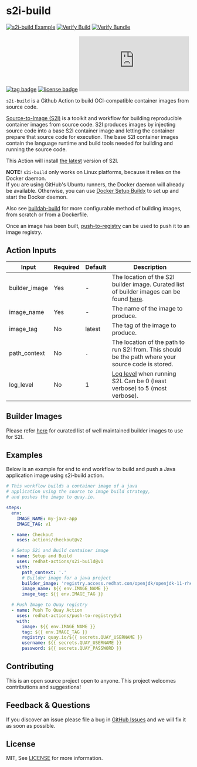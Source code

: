 # s2i-build
[![s2i-build Example](https://github.com/redhat-actions/s2i-build/workflows/Build%20and%20Push/badge.svg)](https://github.com/redhat-actions/s2i-build/actions?query=workflow%3A"Build+and+Push")
[![Verify Build](https://github.com/redhat-actions/s2i-build/workflows/Install%20and%20Build/badge.svg)](https://github.com/redhat-actions/s2i-build/actions?query=workflow%3A%22Install%2C+Build+and+Test%22)
[![Verify Bundle](https://github.com/redhat-actions/s2i-build/workflows/Verify%20Bundle/badge.svg)](https://github.com/redhat-actions/s2i-build/actions?query=workflow%3A%22Verify+Bundle%22)
<br></br>
[![tag badge](https://img.shields.io/github/v/tag/redhat-actions/s2i-build?sort=semver)](https://github.com/redhat-actions/s2i-build/tags)
[![license badge](https://img.shields.io/github/license/redhat-actions/s2i-build)](./LICENSE)
[![size badge](https://img.shields.io/github/size/redhat-actions/s2i-build/dist/index.js)](./dist)

`s2i-build` is a Github Action to build OCI-compatible container images from source code.

[Source-to-Image (S2I)](https://github.com/openshift/source-to-image) is a toolkit and workflow for building reproducible
container images from source code.
S2I produces images by injecting source code into a base S2I container image
and letting the container prepare that source code for execution. The base
S2I container images contain the language runtime and build tools needed for
building and running the source code.

This Action will install [the latest](https://github.com/openshift/source-to-image/releases/tag/v1.3.1) version of S2I.

**NOTE:**
`s2i-build` only works on Linux platforms, because it relies on the Docker daemon.<br>
If you are using GitHub's Ubuntu runners, the Docker daemon will already be available.
Otherwise, you can use [Docker Setup Buildx](https://github.com/marketplace/actions/docker-setup-buildx) to set up and start the Docker daemon.

Also see [buildah-build](https://github.com/redhat-actions/buildah-build) for more configurable method of building images, from scratch or from a Dockerfile.

Once an image has been built, [push-to-registry](https://github.com/redhat-actions/push-to-registry) can be used to push it to an image registry.

## Action Inputs

<table>
  <thead>
    <tr>
      <th>Input</th>
      <th>Required</th>
      <th>Default</th>
      <th>Description</th>
    </tr>
  </thead>

  <tr>
    <td>builder_image</td>
    <td>Yes</td>
    <td>-</td>
    <td>
      The location of the S2I builder image. Curated list of builder images can be found
      <a href="https://github.com/redhat-actions/s2i-build/blob/main/builder-images.md">here</a>.
    </td>
  </tr>

  <tr>
    <td>image_name</td>
     <td>Yes</td>
    <td>-</td>
    <td>The name of the image to produce. </td>
  </tr>

  <tr>
    <td>image_tag</td>
    <td>No</td>
    <td>latest</td>
    <td>The tag of the image to produce.</td>
  </tr>

  <tr>
    <td>path_context</td>
    <td>No</td>
    <td><code>.</code></td>
    <td>The location of the path to run S2I from. This should be the path where your source code is stored.</td>
  </tr>

  <tr>
    <td>log_level</td>
    <td>No</td>
    <td>1</td>
    <td><a href="https://github.com/openshift/source-to-image/blob/master/docs/cli.md#log-levels">Log level</a> when running S2I. Can be 0 (least verbose) to 5 (most verbose).</td>
  </tr>

</table>

## Builder Images

Please refer [here](https://github.com/redhat-actions/s2i-build/blob/main/builder-images.md) for curated list of well maintained builder images to use for S2I.

## Examples

Below is an example for end to end workflow to build and push a Java application image using s2i-build action.

```yaml
# This workflow builds a container image of a java
# application using the source to image build strategy,
# and pushes the image to quay.io.

steps:
  env:
    IMAGE_NAME: my-java-app
    IMAGE_TAG: v1

  - name: Checkout
    uses: actions/checkout@v2

  # Setup S2i and Build container image
  - name: Setup and Build
    uses: redhat-actions/s2i-build@v1
    with:
      path_context: '.'
      # Builder image for a java project
      builder_image: 'registry.access.redhat.com/openjdk/openjdk-11-rhel7'
      image_name: ${{ env.IMAGE_NAME }}
      image_tag: ${{ env.IMAGE_TAG }}

  # Push Image to Quay registry
  - name: Push To Quay Action
    uses: redhat-actions/push-to-registry@v1
    with:
      image: ${{ env.IMAGE_NAME }}
      tag: ${{ env.IMAGE_TAG }}
      registry: quay.io/${{ secrets.QUAY_USERNAME }}
      username: ${{ secrets.QUAY_USERNAME }}
      password: ${{ secrets.QUAY_PASSWORD }}

```

## Contributing

This is an open source project open to anyone. This project welcomes contributions and suggestions!

## Feedback & Questions

If you discover an issue please file a bug in [GitHub Issues](https://github.com/redhat-actions/s2i-build/issues) and we will fix it as soon as possible.

## License

MIT, See [LICENSE](./LICENSE) for more information.

